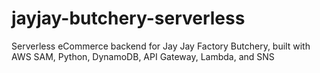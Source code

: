 # jayjay-butchery-serverless
Serverless eCommerce backend for Jay Jay Factory Butchery, built with AWS SAM, Python, DynamoDB, API Gateway, Lambda, and SNS
